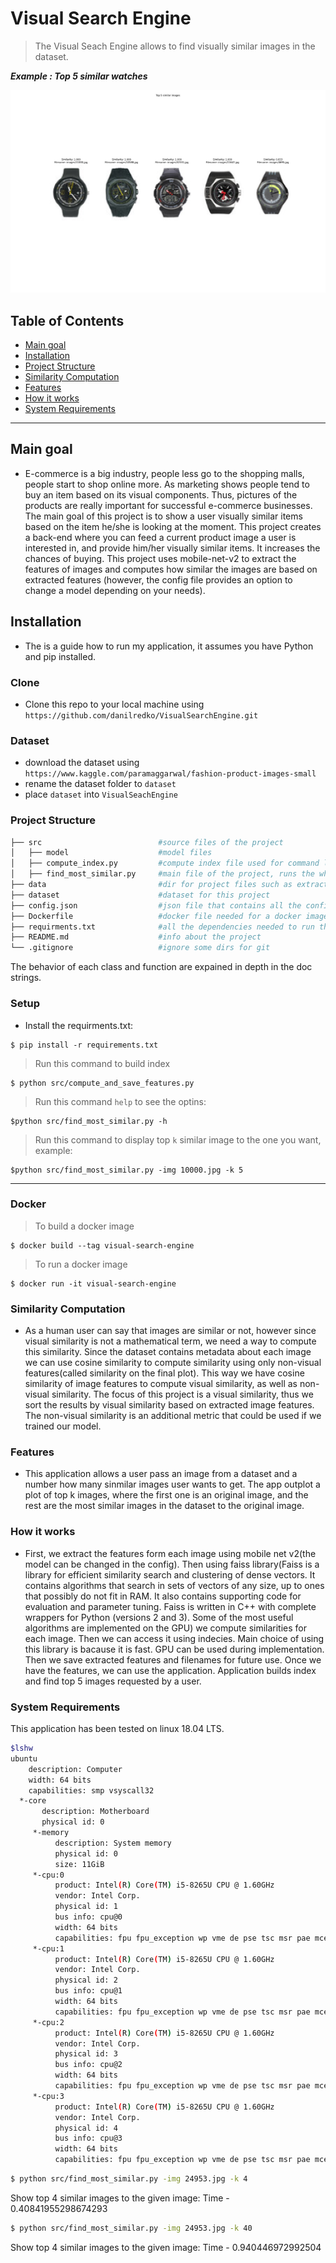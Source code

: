 
# Visual Search Engine

> The Visual Seach Engine allows to find visually similar images in the dataset.





***Example : Top 5 similar watches***

[![INSERT YOUR GRAPHIC HERE](Figure_1.png)]()

## Table of Contents 
- [Main goal](#main-goal)
- [Installation](#installation)
- [Project Structure](#project-structure)
- [Similarity Computation](#similarity-computation)
- [Features](#features)
- [How it works](#how-it-works)
- [System Requirements](#system-requirements)

---
## Main goal
- E-commerce is a big industry, people less go to the shopping malls, people start to shop online more. As marketing shows people tend to buy an item based on its visual components. Thus, pictures of the products are really important for successful e-commerce businesses. 
The main goal of this project is to show a user visually similar items based on the item he/she is looking at the moment. This project creates a back-end where you can feed a current product image a user is interested in, and provide him/her visually similar items. It increases the chances of buying. This project uses mobile-net-v2 to extract the features of images and computes how similar the images are based on extracted features (however, the config file provides an option to change a model depending on your needs).

## Installation

- The is a guide how to run my application, it assumes you have Python and pip installed. 

### Clone

- Clone this repo to your local machine using `https://github.com/danilredko/VisualSearchEngine.git`

### Dataset

- download the dataset using `https://www.kaggle.com/paramaggarwal/fashion-product-images-small`
- rename the dataset folder to `dataset`
- place `dataset` into `VisualSeachEngine`


### Project Structure
```bash
├── src                          #source files of the project
│   ├── model                    #model files 
│   ├── compute_index.py         #compute index file used for command line interface
│   ├── find_most_similar.py     #main file of the project, runs the whole application
├── data                         #dir for project files such as extracted features
├── dataset                      #dataset for this project
├── config.json                  #json file that contains all the config for the project
├── Dockerfile                   #docker file needed for a docker image
├── requirments.txt              #all the dependencies needed to run this project
├── README.md                    #info about the project
└── .gitignore                   #ignore some dirs for git
```

The behavior of each class and function are expained in depth in the doc strings. 

### Setup

- Install the requirments.txt: 

> 

```shell
$ pip install -r requirements.txt
```

> Run this command to build index

```shell
$ python src/compute_and_save_features.py
```
>Run this command `help` to see the optins:
```shell
$python src/find_most_similar.py -h
```
>Run this command to display top `k` similar image to the one you want, example:
```shell
$python src/find_most_similar.py -img 10000.jpg -k 5
```

---

### Docker
>To build a docker image

```shell
$ docker build --tag visual-search-engine
```
>To run a docker image

```shell
$ docker run -it visual-search-engine 
```

### Similarity Computation

- As a human user can say that images are similar or not, however since visual similarity is not a mathematical term, we need a way to compute this similarity. Since the dataset contains metadata about each image we can use cosine similarity to compute similarity using only non-visual features(called similarity on the final plot). This way we have cosine similarity of image features to compute visual similarity, as well as non-visual similarity. The focus of this project is a visual similarity, thus we sort the results by visual similarity based on extracted image features. The non-visual similarity is an additional metric that could be used if we trained our model.

### Features
- This application allows a user pass an image from a dataset and a number how many sinmilar images user wants to get. The app outplot a plot of top k images, where the first one is an original image, and the rest are the most similar images in the dataset to the original image.

### How it works
- First, we extract the features form each image using mobile net v2(the model can be changed in the config). Then using faiss library(Faiss is a library for efficient similarity search and clustering of dense vectors. It contains algorithms that search in sets of vectors of any size, up to ones that possibly do not fit in RAM. It also contains supporting code for evaluation and parameter tuning. Faiss is written in C++ with complete wrappers for Python (versions 2 and 3). Some of the most useful algorithms are implemented on the GPU) we compute similarities for each image. Then we can access it using indecies. Main choice of using this library is bacause it is fast. GPU can be used during implementation. Then we save extracted features and filenames for future use. Once we have the features, we can use the application. Application builds index and find top 5 images requested by a user. 

### System Requirements

This application has been tested on linux 18.04 LTS.
```bash
$lshw
ubuntu                      
    description: Computer
    width: 64 bits
    capabilities: smp vsyscall32
  *-core
       description: Motherboard
       physical id: 0
     *-memory
          description: System memory
          physical id: 0
          size: 11GiB
     *-cpu:0
          product: Intel(R) Core(TM) i5-8265U CPU @ 1.60GHz
          vendor: Intel Corp.
          physical id: 1
          bus info: cpu@0
          width: 64 bits
          capabilities: fpu fpu_exception wp vme de pse tsc msr pae mce cx8 apic sep mtrr pge mca cmov pat pse36 clflush mmx fxsr sse sse2 ss syscall nx pdpe1gb rdtscp x86-64 constant_tsc arch_perfmon nopl xtopology tsc_reliable nonstop_tsc cpuid pni pclmulqdq ssse3 fma cx16 pcid sse4_1 sse4_2 x2apic movbe popcnt tsc_deadline_timer aes xsave avx f16c rdrand hypervisor lahf_lm abm 3dnowprefetch invpcid_single ssbd ibrs ibpb stibp ibrs_enhanced fsgsbase tsc_adjust bmi1 avx2 smep bmi2 invpcid mpx rdseed adx smap clflushopt xsaveopt xsavec xsaves arat md_clear flush_l1d arch_capabilities
     *-cpu:1
          product: Intel(R) Core(TM) i5-8265U CPU @ 1.60GHz
          vendor: Intel Corp.
          physical id: 2
          bus info: cpu@1
          width: 64 bits
          capabilities: fpu fpu_exception wp vme de pse tsc msr pae mce cx8 apic sep mtrr pge mca cmov pat pse36 clflush mmx fxsr sse sse2 ss syscall nx pdpe1gb rdtscp x86-64 constant_tsc arch_perfmon nopl xtopology tsc_reliable nonstop_tsc cpuid pni pclmulqdq ssse3 fma cx16 pcid sse4_1 sse4_2 x2apic movbe popcnt tsc_deadline_timer aes xsave avx f16c rdrand hypervisor lahf_lm abm 3dnowprefetch invpcid_single ssbd ibrs ibpb stibp ibrs_enhanced fsgsbase tsc_adjust bmi1 avx2 smep bmi2 invpcid mpx rdseed adx smap clflushopt xsaveopt xsavec xsaves arat md_clear flush_l1d arch_capabilities
     *-cpu:2
          product: Intel(R) Core(TM) i5-8265U CPU @ 1.60GHz
          vendor: Intel Corp.
          physical id: 3
          bus info: cpu@2
          width: 64 bits
          capabilities: fpu fpu_exception wp vme de pse tsc msr pae mce cx8 apic sep mtrr pge mca cmov pat pse36 clflush mmx fxsr sse sse2 ss syscall nx pdpe1gb rdtscp x86-64 constant_tsc arch_perfmon nopl xtopology tsc_reliable nonstop_tsc cpuid pni pclmulqdq ssse3 fma cx16 pcid sse4_1 sse4_2 x2apic movbe popcnt tsc_deadline_timer aes xsave avx f16c rdrand hypervisor lahf_lm abm 3dnowprefetch invpcid_single ssbd ibrs ibpb stibp ibrs_enhanced fsgsbase tsc_adjust bmi1 avx2 smep bmi2 invpcid mpx rdseed adx smap clflushopt xsaveopt xsavec xsaves arat md_clear flush_l1d arch_capabilities
     *-cpu:3
          product: Intel(R) Core(TM) i5-8265U CPU @ 1.60GHz
          vendor: Intel Corp.
          physical id: 4
          bus info: cpu@3
          width: 64 bits
          capabilities: fpu fpu_exception wp vme de pse tsc msr pae mce cx8 apic sep mtrr pge mca cmov pat pse36 clflush mmx fxsr sse sse2 ss syscall nx pdpe1gb rdtscp x86-64 constant_tsc arch_perfmon nopl xtopology tsc_reliable nonstop_tsc cpuid pni pclmulqdq ssse3 fma cx16 pcid sse4_1 sse4_2 x2apic movbe popcnt tsc_deadline_timer aes xsave avx f16c rdrand hypervisor lahf_lm abm 3dnowprefetch invpcid_single ssbd ibrs ibpb stibp ibrs_enhanced fsgsbase tsc_adjust bmi1 avx2 smep bmi2 invpcid mpx rdseed adx smap clflushopt xsaveopt xsavec xsaves arat md_clear flush_l1d arch_capabilities

```

```bash
$ python src/find_most_similar.py -img 24953.jpg -k 4
```
Show top 4 similar images to the given image: Time -  0.40841955298674293
```bash
$ python src/find_most_similar.py -img 24953.jpg -k 40
```
Show top 4 similar images to the given image: Time -  0.940446972992504





